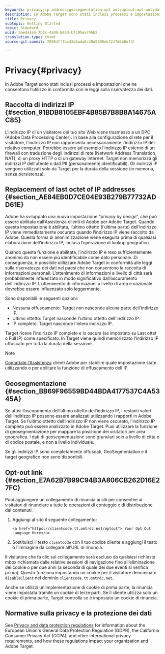 ```yaml
---
keywords: privacy;ip address;geosegmentation;opt out;optout;opt-out;data privacy;government regulations;regulations
description: In Adobe Target sono stati inclusi processi e impostazioni che ne consentono l’utilizzo in conformità con le leggi sulla riservatezza dei dati.
title: Privacy
subtopic: Getting Started
topic: Standard
uuid: aaeda1e6-7b2c-4a00-b65d-bfc95ea796b5
translation-type: tm+mt
source-git-commit: 78984fffbc43b6ada6c39a9395ebf247d6b8ef4f

---
```



# Privacy{#privacy}

In Adobe Target sono stati inclusi processi e impostazioni che ne consentono l’utilizzo in conformità con le leggi sulla riservatezza dei dati.

## Raccolta di indirizzi IP {#section_91BDB8105EBF4B85B7B8B8A14675AC85}

L&#39;indirizzo IP di un visitatore del tuo sito Web viene trasmesso a un DPC (Adobe Data Processing Center). In base alla configurazione di rete per il visitatore, l&#39;indirizzo IP non rappresenta necessariamente l&#39;indirizzo IP del relativo computer. Potrebbe essere ad esempio l&#39;indirizzo IP esterno di un firewall con traduzione degli indirizzi di rete (Network Address Translation, NAT), di un proxy HTTP o di un gateway Internet. Target non memorizza gli indirizzi IP dell&#39;utente o dati PII (personalmente identificabili). Gli indirizzi IP vengono utilizzati solo da Target per la durata della sessione (in memoria, senza persistenza).

## Replacement of last octet of IP addresses {#section_AE84EB0D7CE04E93B279B77732ADD61E}

Adobe ha sviluppato una nuova impostazione “privacy by design”, che può essere abilitata dall’Assistenza clienti di Adobe per Adobe Target. Quando questa impostazione è abilitata, l’ultimo ottetto (l’ultima parte) dell’indirizzo IP viene immediatamente oscurato quando l’indirizzo IP viene raccolto da Adobe. Questa forma di anonimizzazione viene eseguita prima di qualsiasi elaborazione dell’indirizzo IP, inclusa l’operazione di lookup geografico.

Quando questa funzione è abilitata, l’indirizzo IP è reso sufficientemente anonimo da non essere più identificabile come dato personale. Di conseguenza, è possibile utilizzare Adobe Target in conformità alle leggi sulla riservatezza dei dati nei paesi che non consentono la raccolta di informazioni personali. L’ottenimento di informazioni a livello di città sarà probabilmente influenzato in modo significativo dall’oscuramento dell’indirizzo IP. L’ottenimento di informazioni a livello di area e nazionale dovrebbe essere influenzato solo leggermente.

Sono disponibili le seguenti opzioni:

* Nessuna offuscamento: Target non nasconde alcuna parte dell&#39;indirizzo IP.
* Ultimo ottetto: Target nasconde l&#39;ultimo ottetto dell&#39;indirizzo IP.
* IP completo: Target nasconde l&#39;intero indirizzo IP.

Target riceve l&#39;indirizzo IP completo e lo oscura (se impostato su Last ottet o Full IP) come specificato. In Target viene quindi memorizzato l&#39;indirizzo IP offuscato per tutta la durata della sessione.

>[!NOTE]
>
>[Contattate l&#39;Assistenza](/help/cmp-resources-and-contact-information.md#reference_ACA3391A00EF467B87930A450050077C) clienti Adobe per stabilire quale impostazione state utilizzando o per abilitare la funzione di offuscamento dell&#39;IP.

## Geosegmentazione {#section_BB69F96559BD44BDA4177537C4A5345A}

Se attivi l’oscuramento dell’ultimo ottetto dell’indirizzo IP, i restanti valori dell’indirizzo IP possono essere analizzati utilizzando i rapporti in Adobe Target. Se l’ultimo ottetto dell’indirizzo IP non viene oscurato, l’indirizzo IP completo può essere analizzato in Adobe Target. Puoi utilizzare la funzione di geosegmentazione per mappare la posizione dei visitatori per area geografica. I dati di geosegmentazione sono granulari solo a livello di città o di codice postale, e non a livello individuale.

Se gli indirizzi IP sono completamente offuscati, GeoSegmentation e il target geografico non sono disponibili.

## Opt-out link {#section_E7A62B7B99C94B3A806CB262D16E27FC}

Puoi aggiungere un collegamento di rinuncia ai siti per consentire ai visitatori di rinunciare a tutte le operazioni di conteggio e di distribuzione dei contenuti.

1. Aggiungi al sito il seguente collegamento:

   `<a href="https://clientcode.tt.omtrdc.net/optout"> Your Opt Out Language Here</a>`
1. Sostituisci il testo `clientcode` con il tuo codice cliente e aggiungi il testo o l’immagine da collegare all’URL di rinuncia.

Il visitatore che fa clic sul collegamento sarà escluso da qualsiasi richiesta mbox richiamata dalle relative sessioni di navigazione fino all’eliminazione dei cookie o per due anni (a seconda di quale dei due eventi si verifica prima). Questo funziona impostando un cookie per il visitatore denominato `disableClient` nel dominio `clientcode.tt.omtrdc.net`.

Anche se utilizzi un’implementazione di cookie di prima parte, la rinuncia viene impostata tramite un cookie di terze parti. Se il cliente utilizza solo un cookie di prima parte, Target controlla se è impostato un cookie di rinuncia.

## Normative sulla privacy e la protezione dei dati

See [Privacy and data protection regulations](/help/c-implementing-target/c-considerations-before-you-implement-target/c-privacy/cmp-privacy-and-general-data-protection-regulation.md) for information about the European Union&#39;s General Data Protection Regulation (GDPR), the California Consumer Privacy Act (CCPA), and other international privacy requirements, and how these regulations impact your organization and Adobe Target.
